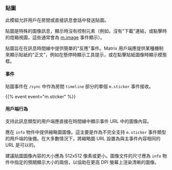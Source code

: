 ### 貼圖

此模組允許用戶在房間或直接訊息會話中發送貼圖。

貼圖是特殊的圖像訊息，顯示時沒有控制元素（例如，沒有"下載"連結，或點擊時的燈箱視圖，這些通常會為 [m.image](#mimage) 事件顯示）。

貼圖旨在在訊息時間線中提供簡單的"反應"事件。Matrix 用戶端應提供某種機制來顯示貼紙的"正文"，例如在懸停時顯示工具提示，或在點擊貼紙圖像時顯示模態框。

#### 事件

貼圖事件在 `/sync` 中作為房間 `timeline` 部分的單個 `m.sticker` 事件接收。

{{% event event="m.sticker" %}}

#### 用戶端行為

支持此訊息類型的用戶端應直接在時間線中顯示事件 URL 中的圖像內容。

應在 `info` 物件中提供縮略圖圖像。這主要是作為不完全支持 `m.sticker` 事件類型的用戶端的後備。在大多數情況下，將縮略圖 URL 設置為與主事件內容相同的 URL 是可以的。

建議貼圖圖像內容的大小應為 512x512 像素或更小。圖像文件的尺寸應為 `info` 物件中指定的預期顯示大小的兩倍，以協助在更高 DPI 螢幕上渲染清晰的圖像。
